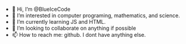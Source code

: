 - 👋 Hi, I’m @BlueIceCode
- 👀 I’m interested in computer programing, mathematics, and science.
- 🌱 I’m currently learning JS and HTML. 
- 💞️ I’m looking to collaborate on anything if possible
- 📫 How to reach me: github. I dont have anything else.

<!---
BlueIceCode/BlueIceCode is a ✨ special ✨ repository because its `README.md` (this file) appears on your GitHub profile.
You can click the Preview link to take a look at your changes.
--->
